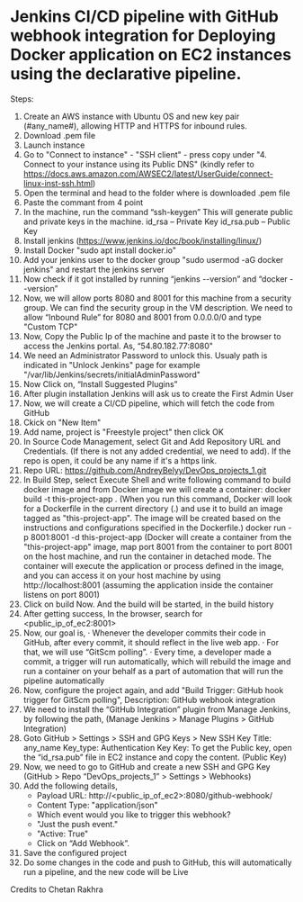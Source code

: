 # Jenkins CI/CD pipeline with GitHub webhook integration for Deploying Docker application on EC2 instances using the declarative pipeline.
Steps:
1. Create an AWS instance with Ubuntu OS and new key pair (#any_name#), allowing HTTP and HTTPS for inbound rules.
2. Download .pem file
3. Launch instance
4. Go to "Connect to instance" - "SSH client" -  press copy under "4. Connect to your instance using its Public DNS" (kindly refer to https://docs.aws.amazon.com/AWSEC2/latest/UserGuide/connect-linux-inst-ssh.html)
5. Open the terminal and head to the folder where is downloaded .pem file
6. Paste the commant from 4 point
7. In the machine, run the command
“ssh-keygen”
This will generate public and private keys in the machine.
id_rsa – Private Key
id_rsa.pub – Public Key
8. Install jenkins (https://www.jenkins.io/doc/book/installing/linux/)
9. Install Docker "sudo apt install docker.io"
10. Add your jenkins user to the docker group "sudo usermod -aG docker jenkins" and restart the jenkins server
11. Now check if it got installed by running “jenkins --version” and “docker --version”
12. Now, we will allow ports 8080 and 8001 for this machine from a security group. We can find the security group in the VM description. We need to allow “Inbound Rule” for 8080 and 8001 from 0.0.0.0/0 and type "Custom TCP"
13. Now, Copy the Public Ip of the machine and paste it to the browser to access the Jenkins portal. As,
“54.80.182.77:8080"
14. We need an Administrator Password to unlock this. Usualy path is indicated in "Unlock Jenkins" page for example "/var/lib/Jenkins/secrets/initialAdminPassword"
15. Now Click on, “Install Suggested Plugins”
16. After plugin installation Jenkins will ask us to create the First Admin User
17. Now, we will create a CI/CD pipeline, which will fetch the code from GitHub
18. Ckick on "New Item"
19. Add name, project is "Freestyle project" then click OK
20. In Source Code Management, select Git and Add Repository URL and Credentials. (If there is not any added credential, we need to add). If the repo is open, it could be any name if it's a https link.
21. Repo URL: https://github.com/AndreyBelyy/DevOps_projects_1.git
22. In Build Step, select Execute Shell and write following command to build docker image and from Docker image we will create a container:
  docker build -t this-project-app . (When you run this command, Docker will look for a Dockerfile in the current directory (.) and use it to build an image tagged as "this-project-app". The image will be created based on the instructions and configurations specified in the Dockerfile.)
  docker run -p 8001:8001 -d this-project-app  (Docker will create a container from the "this-project-app" image, map port 8001 from the container to port 8001 on the host machine, and run the container in detached mode. The container will execute the application or process defined in the image, and you can access it on your host machine by using http://localhost:8001 (assuming the application inside the container listens on port 8001)
23. Click on build Now. And the build will be started, in the build history
24. After getting success, In the browser, search for <public_ip_of_ec2:8001>
25. Now, our goal is,
·       Whenever the developer commits their code in GitHub, after every commit, it should reflect in the live web app.
·       For that, we will use “GitScm polling”.
·       Every time, a developer made a commit, a trigger will run automatically, which will rebuild the image and run a container on your behalf as a part of automation that will run the pipeline automatically
26. Now, configure the project again, and add "Build Trigger: GitHub hook trigger for GitScm polling", Description: GitHub webhook integration
27. We need to install the “GitHub Integration” plugin from Manage Jenkins, by following the path, (Manage Jenkins > Manage Plugins > GitHub Integration)
28. Goto GitHub > Settings > SSH and GPG Keys > New SSH Key
    Title: any_name
    Key_type: Authentication Key
    Key: To get the Public key, open the “id_rsa.pub” file in EC2 instance and copy the content. (Public Key)
29. Now, we need to go to GitHub and create a new SSH and GPG Key (GitHub > Repo “DevOps_projects_1” > Settings > Webhooks)
30. Add the following details,
     - Payload URL: http://<public_ip_of_ec2>:8080/github-webhook/
     - Content Type: "application/json"
     - Which event would you like to trigger this webhook?
     - "Just the push event."
     - "Active: True"
     - Click on “Add Webhook”.
31. Save the configured project
32. Do some changes in the code and push to GitHub, this will automatically run a pipeline, and the new code will be Live
    
Credits to Chetan Rakhra

   
